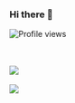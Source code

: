 ### Hi there 👋

<!--
**ashutosh-rai-78/ashutosh-rai-78** is a ✨ _special_ ✨ repository because its `README.md` (this file) appears on your GitHub profile.

Here are some ideas to get you started:

- 🔭 I’m currently working on ...
- 🌱 I’m currently learning ...
- 👯 I’m looking to collaborate on ...
- 🤔 I’m looking for help with ...
- 💬 Ask me about ...
- 📫 How to reach me: ...
- 😄 Pronouns: ...
- ⚡ Fun fact: ...
-->
![Profile views](https://gpvc.arturio.dev/ashutosh-rai-78)

<br/>

<br/>

<a href="https://github.com/ashutosh-rai-78">

  <img align="center" src="https://github-readme-stats.vercel.app/api?username=ashutosh-rai-78 &count_private=true&hide=stars&theme=dark" />

</a>

<br/>

<br/>

<a href="https://github.com/ashutosh-rai-78">

  <img align="center" src="https://github-readme-stats.vercel.app/api/top-langs/?username=ashutosh-rai-78 &layout=compact&theme=dark&langs_count=4&hide=php,javascript," />

</a>
